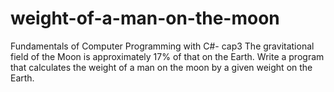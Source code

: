 # weight-of-a-man-on-the-moon
Fundamentals of Computer Programming with C#- cap3
The gravitational field of the Moon is approximately 17% of that on the
Earth. Write a program that calculates the weight of a man on the
moon by a given weight on the Earth.
